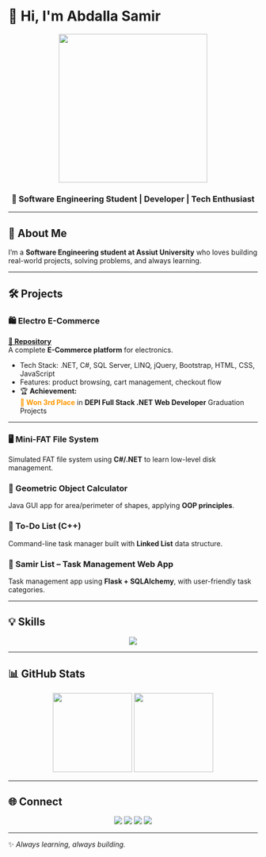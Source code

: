 # 👋 Hi, I'm Abdalla Samir  

<div align="center">  
  <img src="https://media.giphy.com/media/qgQUggAC3Pfv687qPC/giphy.gif" width="300"/>  
</div>  

<h3 align="center">🚀 Software Engineering Student | Developer | Tech Enthusiast</h3>  

---

## 🌟 About Me  

I’m a **Software Engineering student at Assiut University** who loves building real-world projects, solving problems, and always learning.  

---

## 🛠 Projects  

### 🛍 Electro E-Commerce  
**[🔗 Repository](https://github.com/abdallasamir04/Electro-E-Commerce)**  
A complete **E-Commerce platform** for electronics.  
- Tech Stack: .NET, C#, SQL Server, LINQ, jQuery, Bootstrap, HTML, CSS, JavaScript  
- Features: product browsing, cart management, checkout flow  
- 🏆 **Achievement:**  
  <span style="color:#ff9800; font-weight:bold;">🥉 Won 3rd Place</span> in **DEPI Full Stack .NET Web Developer** Graduation Projects  

---

### 🖥 Mini-FAT File System  
Simulated FAT file system using **C#/.NET** to learn low-level disk management.  

### 📐 Geometric Object Calculator  
Java GUI app for area/perimeter of shapes, applying **OOP principles**.  

### 📝 To-Do List (C++)  
Command-line task manager built with **Linked List** data structure.  

### 📝 Samir List – Task Management Web App  
Task management app using **Flask + SQLAlchemy**, with user-friendly task categories.  

---

## 💡 Skills  

<p align="center">  
  <img src="https://skillicons.dev/icons?i=c,cpp,cs,java,python,dotnet,flask,html,css,js,bootstrap,mysql,git,github,vscode,figma&perline=8" />  
</p>  

---

## 📊 GitHub Stats  

<p align="center">  
  <img src="https://github-readme-stats.vercel.app/api?username=abdallasamir04&show_icons=true&theme=radical" height="160" />  
  <img src="https://github-readme-streak-stats.herokuapp.com?user=abdallasamir04&theme=radical" height="160" />  
</p>  

---

## 🌐 Connect  

<p align="center">  
  <a href="https://linkedin.com/in/abdalla-mahmoud-9264242b6"><img src="https://img.shields.io/badge/-LinkedIn-0077B5?style=for-the-badge&logo=linkedin&logoColor=white" /></a>  
  <a href="mailto:samirovic707@gmail.com"><img src="https://img.shields.io/badge/-Email-D14836?style=for-the-badge&logo=gmail&logoColor=white" /></a>  
  <a href="https://x.com/abdallasamir04"><img src="https://img.shields.io/badge/-Twitter-000000?style=for-the-badge&logo=x&logoColor=white" /></a>  
  <a href="https://t.me/abdallasamir04"><img src="https://img.shields.io/badge/-Telegram-2CA5E0?style=for-the-badge&logo=telegram&logoColor=white" /></a>  
</p>  

---

✨ *Always learning, always building.*  
